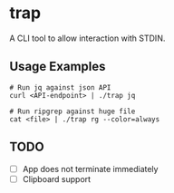 # trap

A CLI tool to allow interaction with STDIN.


## Usage Examples

```
# Run jq against json API
curl <API-endpoint> | ./trap jq

# Run ripgrep against huge file
cat <file> | ./trap rg --color=always
```


## TODO
- [ ] App does not terminate immediately
- [ ] Clipboard support
